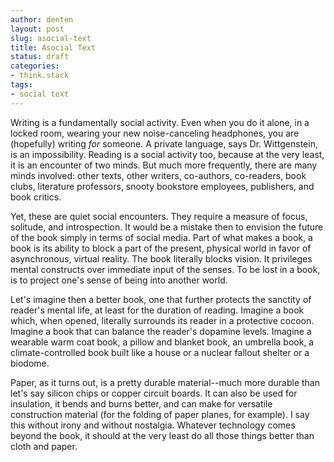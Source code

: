 ```yaml
---
author: denten 
layout: post
slug: asocial-text 
title: Asocial Text 
status: draft
categories:
- think.stack 
tags:
- social text 
---
```


Writing is a fundamentally social activity. Even when you do it alone, in a locked room, wearing your new noise-canceling headphones, you are (hopefully) writing *for* someone. A private language, says Dr. Wittgenstein, is an impossibility. Reading is a social activity too, because at the very least, it is an encounter of two minds. But much more frequently, there are many minds involved: other texts, other writers, co-authors, co-readers, book clubs, literature professors, snooty bookstore employees, publishers, and book critics.

Yet, these are quiet social encounters. They require a measure of focus, solitude, and introspection. It would be a mistake then to envision the future of the book simply in terms of social media. Part of what makes a book, a book is its ability to block a part of the present, physical world in favor of asynchronous, virtual reality. The book literally blocks vision. It privileges mental constructs over immediate input of the senses. To be lost in a book, is to project one's sense of being into another world.

Let's imagine then a better book, one that further protects the sanctity of reader's mental life, at least for the duration of reading. Imagine a book which, when opened, literally surrounds its reader in a protective cocoon. Imagine a book that can balance the reader's dopamine levels. Imagine a wearable warm coat book, a pillow and blanket book, an umbrella book, a climate-controlled book built like a house or a nuclear fallout shelter or a biodome.

Paper, as it turns out, is a pretty durable material--much more durable than let's say silicon chips or copper circuit boards. It can also be used for insulation, it bends and burns better, and can make for versatile construction material (for the folding of paper planes, for example). I say this without irony and without nostalgia. Whatever technology comes beyond the book, it should at the very least do all those things better than cloth and paper.
